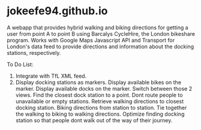 jokeefe94.github.io
===================
A webapp that provides hybrid walking and biking directions for getting a user from point A to point B using Barcalys CycleHire, the London bikeshare program.
Works with Google Maps Javascript API and Transport for London's data feed to provide directions and information about the docking stations, respectively.

To Do List:
1. Integrate with TfL XML feed.
2. Display docking stations as markers.
Display available bikes on the marker.
Display available docks on the marker.
Switch between those 2 views.
Find the closest dock station to a point.
	Dont route people to unavailable or empty stations.
Retrieve walking directions to closest docking station.
Biking directions from station to station.
Tie together the walking to biking to walking directions.
Optimize finding docking station so that people dont walk out of the way of their journey.
